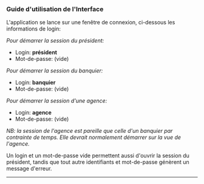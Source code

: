 ### __Guide d'utilisation de l'Interface__
L'application se lance sur une fenêtre de connexion, ci-dessous les informations de login:

*Pour démarrer la session du président:*
- Login: **président**
- Mot-de-passe: (vide)

*Pour démarrer la session du banquier:*
- Login: **banquier**
- Mot-de-passe: (vide)

*Pour démarrer la session d'une agence:*
- Login: **agence**
- Mot-de-passe: (vide)

*NB: la session de l'agence est pareille que celle d'un banquier par contrainte de temps. Elle devrait normalement démarrer sur la vue de l'agence.*

Un login et un mot-de-passe vide permettent aussi d'ouvrir la session du président, tandis que tout autre identifiants et mot-de-passe génèrent un message d'erreur.

***
